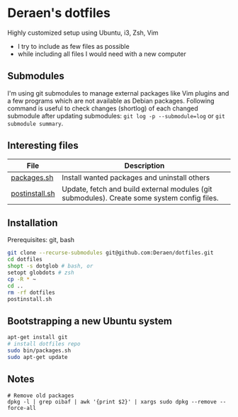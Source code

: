 # Deraen's dotfiles

Highly customized setup using Ubuntu, i3, Zsh, Vim

- I try to include as few files as possible
- while including all files I would need with a new computer

## Submodules

I'm using git submodules to manage external packages like Vim plugins and a few programs which are
not available as Debian packages. Following command is useful to check changes (shortlog) of each
changed submodule after updating submodules: `git log -p --submodule=log` or
`git submodule summary`.

## Interesting files

| File | Description |
|------|-------------|
| [packages.sh](bin/packages.sh) | Install wanted packages and uninstall others
| [postinstall.sh](bin/postinstall.sh) | Update, fetch and build external modules (git submodules). Create some system config files.

## Installation

Prerequisites: git, bash

```bash
git clone --recurse-submodules git@github.com:Deraen/dotfiles.git
cd dotfiles
shopt -s dotglob # bash, or
setopt globdots # zsh
cp -R * ~
cd ..
rm -rf dotfiles
postinstall.sh
```

## Bootstrapping a new Ubuntu system

```bash
apt-get install git
# install dotfiles repo
sudo bin/packages.sh
sudo apt-get update
```

## Notes

```
# Remove old packages
dpkg -l | grep oibaf | awk '{print $2}' | xargs sudo dpkg --remove --force-all
```
